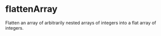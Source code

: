 # flattenArray

Flatten an array of arbitrarily nested arrays of integers into a flat array of integers.